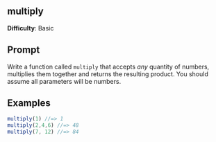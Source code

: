 ## multiply

**Difficulty**: Basic 

## Prompt 

Write a function called `multiply` that accepts *any* quantity of numbers, multiplies them together and returns the resulting product. You should assume all parameters will be numbers. 

## Examples

```js
multiply(1) //=> 1
multiply(2,4,6) //=> 48
multiply(7, 12) //=> 84
```